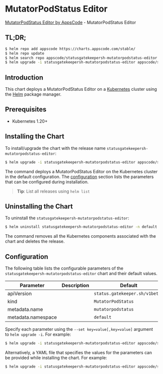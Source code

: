 # MutatorPodStatus Editor

[MutatorPodStatus Editor by AppsCode](https://appscode.com) - MutatorPodStatus Editor

## TL;DR;

```bash
$ helm repo add appscode https://charts.appscode.com/stable/
$ helm repo update
$ helm search repo appscode/statusgatekeepersh-mutatorpodstatus-editor --version=v0.21.0
$ helm upgrade -i statusgatekeepersh-mutatorpodstatus-editor appscode/statusgatekeepersh-mutatorpodstatus-editor -n default --create-namespace --version=v0.21.0
```

## Introduction

This chart deploys a MutatorPodStatus Editor on a [Kubernetes](http://kubernetes.io) cluster using the [Helm](https://helm.sh) package manager.

## Prerequisites

- Kubernetes 1.20+

## Installing the Chart

To install/upgrade the chart with the release name `statusgatekeepersh-mutatorpodstatus-editor`:

```bash
$ helm upgrade -i statusgatekeepersh-mutatorpodstatus-editor appscode/statusgatekeepersh-mutatorpodstatus-editor -n default --create-namespace --version=v0.21.0
```

The command deploys a MutatorPodStatus Editor on the Kubernetes cluster in the default configuration. The [configuration](#configuration) section lists the parameters that can be configured during installation.

> **Tip**: List all releases using `helm list`

## Uninstalling the Chart

To uninstall the `statusgatekeepersh-mutatorpodstatus-editor`:

```bash
$ helm uninstall statusgatekeepersh-mutatorpodstatus-editor -n default
```

The command removes all the Kubernetes components associated with the chart and deletes the release.

## Configuration

The following table lists the configurable parameters of the `statusgatekeepersh-mutatorpodstatus-editor` chart and their default values.

|     Parameter      | Description |                  Default                  |
|--------------------|-------------|-------------------------------------------|
| apiVersion         |             | <code>status.gatekeeper.sh/v1beta1</code> |
| kind               |             | <code>MutatorPodStatus</code>             |
| metadata.name      |             | <code>mutatorpodstatus</code>             |
| metadata.namespace |             | <code>default</code>                      |


Specify each parameter using the `--set key=value[,key=value]` argument to `helm upgrade -i`. For example:

```bash
$ helm upgrade -i statusgatekeepersh-mutatorpodstatus-editor appscode/statusgatekeepersh-mutatorpodstatus-editor -n default --create-namespace --version=v0.21.0 --set apiVersion=status.gatekeeper.sh/v1beta1
```

Alternatively, a YAML file that specifies the values for the parameters can be provided while
installing the chart. For example:

```bash
$ helm upgrade -i statusgatekeepersh-mutatorpodstatus-editor appscode/statusgatekeepersh-mutatorpodstatus-editor -n default --create-namespace --version=v0.21.0 --values values.yaml
```
